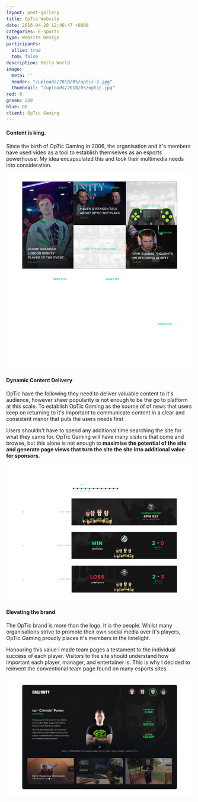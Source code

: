 ```yaml
---
layout: post-gallery
title: OpTic Website
date: 2016-04-20 12:46:47 +0000
categories: E-Sports
type: Website Design
participants:
  ollie: true
  tom: false
description: Hello World
image:
  meta: ''
  header: "/uploads/2018/05/optic-2.jpg"
  thumbnail: "/uploads/2018/05/optic.jpg"
red: 0
green: 220
blue: 80
client: OpTic Gaming
---
```

#### Content is king.

Since the birth of OpTic Gaming in 2006, the organisation and it's members have used video as a tool to establish themselves as an esports powerhouse. My idea encapsulated this and took their multimedia needs into consideration.

![OpTic Gaming News](/uploads/2018/05/Behance_project_2_optic.png "Homepage Feed")

#### Dynamic Content Delivery

OpTic have the following they need to deliver valuable content to it's audience, however sheer popularity is not enough to be the go to platform at this scale. To establish OpTic Gaming as the source of of news that users keep on returning to it's important to communicate content in a clear and consistent manor that puts the users needs first

Users shouldn't have to spend any additional time searching the site for what they came for. OpTic Gaming will have many visitors that come and browse, but this alone is not enough to **maximise the potential of the site and generate page views that turn the site the site into additional value for sponsors**.

![OpTic Gaming Matches](/uploads/2018/05/Behance_project_3_optic.png "Match Feed")

#### Elevating the brand

The OpTic brand is more than the logo. It is the people. Whilst many organisations strive to promote their own social media over it's players, OpTic Gaming proudly places it's members in the limelight.

Honouring this value I made team pages a testament to the individual success of each player. Visitors to the site should understand how important each player, manager, and entertainer is. This is why I decided to reinvent the conventional team page found on many esports sites.

![OpTic Gaming Team](/uploads/2018/05/Behance_project_4_optic.png "Team Player Profile")